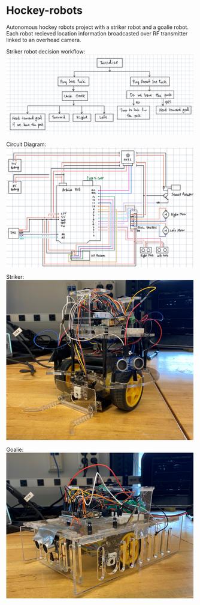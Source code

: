 # Hockey-robots
Autonomous hockey robots project with a striker robot and a goalie robot. Each robot recieved location information broadcasted over RF transmitter linked to an overhead camera.

Striker robot decision workflow:
<img src="striker_workflow.png" alt="striker_workflow" width="500"/>

Circuit Diagram:
<img src="circuit_diagram.png" alt="circuit_diagram" width="500"/>

Striker:
<img src="striker.png" alt="striker_workflow" width="500"/>

Goalie:
<img src="goalie.png" alt="goalie" width="500"/>
